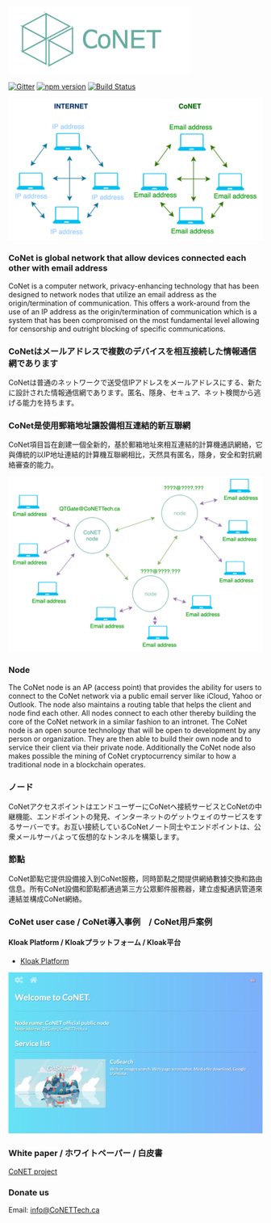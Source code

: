 ![http protocol](/resources/CoNET_icon.png?raw=true)

[![Gitter](https://img.shields.io/badge/chat-on%20gitter-blue.svg)](https://gitter.im/QTGate/Lobby)
[![npm version](https://badge.fury.io/js/conet.svg)](https://badge.fury.io/js/conet)
[![Build Status](https://travis-ci.org/QTGate/CoNET.svg?branch=master)](https://travis-ci.org/QTGate/CoNET)

![http protocol](/resources/conet1.png?raw=true)

### CoNet is global network that allow devices connected each other with email address

CoNet is a computer network, privacy-enhancing technology that has been designed to network nodes that utilize an email address as the origin/termination of communication. This offers a work-around from the use of an IP address as the origin/termination of communication which is a system that has been compromised on the most fundamental level allowing for censorship and outright blocking of specific communications.


### CoNetはメールアドレスで複数のデバイスを相互接続した情報通信網であります

CoNetは普通のネットワークで送受信IPアドレスをメールアドレスにする、新たに設計された情報通信網であります。匿名、隱身、セキュア、ネット検閲から逃げる能力を持ちます。

### CoNet是使用郵箱地址讓設備相互連結的新互聯網

CoNet項目旨在創建一個全新的，基於郵箱地址來相互連結的計算機通訊網絡，它與傳統的以IP地址連結的計算機互聯網相比，天然具有匿名，隱身，安全和對抗網絡審查的能力。

![http protocol](/resources/conet2.png?raw=true)

### Node
The CoNet node is an AP (access point) that provides the ability for users to connect to the CoNet network via a public email server like iCloud, Yahoo or Outlook. The node also maintains a routing table that helps the client and node find each other. All nodes connect to each other thereby building the core of the CoNet network in a similar fashion to an intronet. The CoNet node is an open source technology that will be open to development by any person or organization. They are then able to build their own node and to service their client via their private node. Additionally the CoNet node also makes possible the mining of CoNet cryptocurrency similar to how a traditional node in a blockchain operates.

### ノード

CoNetアクセスポイントはエンドユーザーにCoNetへ接続サービスとCoNetの中継機能、エンドポイントの発見、インターネットのゲットウェイのサービスをするサーバーです。お互い接続しているCoNetノート同士やエンドポイントは、公衆メールサーバよって仮想的なトンネルを構築します。

### 節點

CoNet節點它提供設備接入到CoNet服務，同時節點之間提供網絡數據交換和路由信息。所有CoNet設備和節點都通過第三方公眾郵件服務器，建立虛擬通訊管道來連結並構成CoNet網絡。


### CoNet user case / CoNet導入事例　/ CoNet用戶案例

#### Kloak Platform / Kloakプラットフォーム / Kloak平台

- [Kloak Platform](https://github.com/KloakIT/Kloak_platform)

![http protocol](/resources/CoPlatform4.png?raw=true)

### White paper / ホワイトペーパー / 白皮書

[CoNET project](https://medium.com/@CoNET/conet-project-b54d33f82720)

### Donate us
Email: info@CoNETTech.ca
